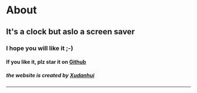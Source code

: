 <h1>About</h1>
<h2>It's a clock but aslo a screen saver</h2>
<h3>I hope you will like it ;-)</h3>
<h4>If you like it, plz star it on <a href="https://github.com/XuDanHui123/xudanhui123.github.io">Github</a></h4>
<h5>the website is created by <a href="https://github.com/XuDanHui123">Xudanhui</a></h5>
<hr>